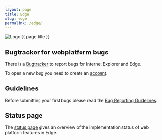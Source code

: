 ```yaml
---
layout: page
title: Edge
slug: edge
permalink: /edge/
---
```


<img src="{{ site.url }}/assets/images/edge/edge_128x128.png" alt="Logo {{ page.title }}">

## Bugtracker for webplatform bugs

There is a [Bugtracker](http://connect.microsoft.com/) to report bugs for Internet Explorer and Edge.

To open a new bug you need to create an [account](https://signup.live.com/signup.aspx).

## Guidelines

Before submitting your first bugs please read the [Bug Reporting Guidelines](https://connect.microsoft.com/IE/content/content.aspx?ContentID=29582).

## Status page

The [status page](https://status.modern.ie/) gives an overview of the implementation status of web platform features in Edge.


